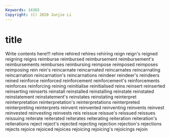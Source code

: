 ```yaml
---
Keywords: 14365
Copyright: (C) 2020 Junjie Li
---
```


# title

Write contents here!!!
rehire 
rehired 
rehires 
rehiring 
reign
reign's 
reigned 
reigning 
reigns 
reimburse 
reimbursed 
reimbursement 
reimbursement's 
reimbursements 
reimburses
reimbursing 
reimpose 
reimposed 
reimposes 
reimposing 
rein 
rein's 
reincarnate 
reincarnated 
reincarnates
reincarnating 
reincarnation 
reincarnation's 
reincarnations 
reindeer 
reindeer's 
reindeers 
reined 
reinforce 
reinforced
reinforcement 
reinforcement's 
reinforcements 
reinforces 
reinforcing 
reining 
reinitialise 
reinitialised 
reins 
reinsert
reinserted 
reinserting 
reinserts 
reinstall 
reinstalled 
reinstalling 
reinstate 
reinstated 
reinstatement 
reinstatement's
reinstates 
reinstating 
reinterpret 
reinterpretation 
reinterpretation's 
reinterpretations 
reinterpreted 
reinterpreting 
reinterprets 
reinvent
reinvented 
reinventing 
reinvents 
reinvest 
reinvested 
reinvesting 
reinvests 
reis 
reissue 
reissue's
reissued 
reissues 
reissuing 
reiterate 
reiterated 
reiterates 
reiterating 
reiteration 
reiteration's 
reiterations
reject 
reject's 
rejected 
rejecting 
rejection 
rejection's 
rejections 
rejects 
rejoice 
rejoiced
rejoices 
rejoicing 
rejoicing's 
rejoicings 
rejoin 

